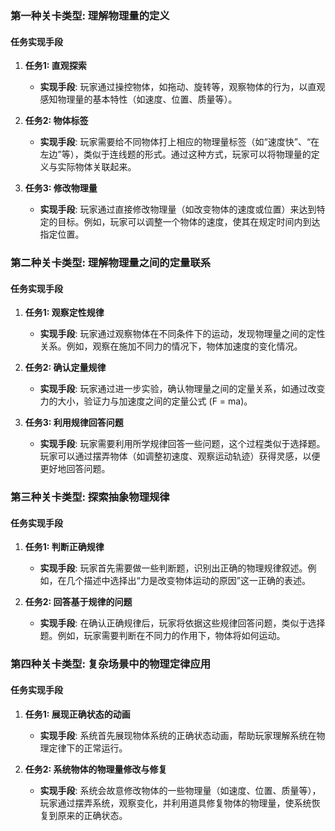 ### **第一种关卡类型: 理解物理量的定义**

#### **任务实现手段**
1. **任务1: 直观探索**
   - **实现手段**: 玩家通过操控物体，如拖动、旋转等，观察物体的行为，以直观感知物理量的基本特性（如速度、位置、质量等）。

2. **任务2: 物体标签**
   - **实现手段**: 玩家需要给不同物体打上相应的物理量标签（如“速度快”、“在左边”等），类似于连线题的形式。通过这种方式，玩家可以将物理量的定义与实际物体关联起来。

3. **任务3: 修改物理量**
   - **实现手段**: 玩家通过直接修改物理量（如改变物体的速度或位置）来达到特定的目标。例如，玩家可以调整一个物体的速度，使其在规定时间内到达指定位置。

### **第二种关卡类型: 理解物理量之间的定量联系**

#### **任务实现手段**
1. **任务1: 观察定性规律**
   - **实现手段**: 玩家通过观察物体在不同条件下的运动，发现物理量之间的定性关系。例如，观察在施加不同力的情况下，物体加速度的变化情况。

2. **任务2: 确认定量规律**
   - **实现手段**: 玩家通过进一步实验，确认物理量之间的定量关系，如通过改变力的大小，验证力与加速度之间的定量公式 \(F = ma\)。

3. **任务3: 利用规律回答问题**
   - **实现手段**: 玩家需要利用所学规律回答一些问题，这个过程类似于选择题。玩家可以通过摆弄物体（如调整初速度、观察运动轨迹）获得灵感，以便更好地回答问题。

### **第三种关卡类型: 探索抽象物理规律**

#### **任务实现手段**
1. **任务1: 判断正确规律**
   - **实现手段**: 玩家首先需要做一些判断题，识别出正确的物理规律叙述。例如，在几个描述中选择出“力是改变物体运动的原因”这一正确的表述。

2. **任务2: 回答基于规律的问题**
   - **实现手段**: 在确认正确规律后，玩家将依据这些规律回答问题，类似于选择题。例如，玩家需要判断在不同力的作用下，物体将如何运动。

### **第四种关卡类型: 复杂场景中的物理定律应用**

#### **任务实现手段**
1. **任务1: 展现正确状态的动画**
   - **实现手段**: 系统首先展现物体系统的正确状态动画，帮助玩家理解系统在物理定律下的正常运行。

2. **任务2: 系统物体的物理量修改与修复**
   - **实现手段**: 系统会故意修改物体的一些物理量（如速度、位置、质量等），玩家通过摆弄系统，观察变化，并利用道具修复物体的物理量，使系统恢复到原来的正确状态。
